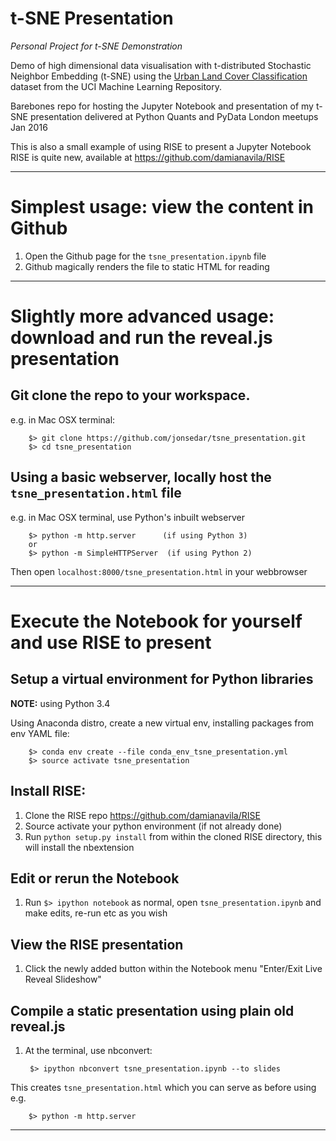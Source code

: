# t-SNE Presentation

_Personal Project for t-SNE Demonstration_

Demo of high dimensional data visualisation with t-distributed Stochastic Neighbor Embedding (t-SNE) using the [Urban Land Cover Classification](https://archive.ics.uci.edu/ml/datasets/Urban+Land+Cover) dataset from the UCI Machine Learning Repository.

Barebones repo for hosting the Jupyter Notebook and presentation of my t-SNE presentation delivered at Python Quants and PyData London meetups Jan 2016

This is also a small example of using RISE to present a Jupyter Notebook RISE is quite new, available at https://github.com/damianavila/RISE


---


# Simplest usage: view the content in Github

1. Open the Github page for the `tsne_presentation.ipynb` file
2. Github magically renders the file to static HTML for reading


---


# Slightly more advanced usage: download and run the reveal.js presentation

## Git clone the repo to your workspace.

e.g. in Mac OSX terminal:

        $> git clone https://github.com/jonsedar/tsne_presentation.git
        $> cd tsne_presentation


## Using a basic webserver, locally host the `tsne_presentation.html` file

e.g. in Mac OSX terminal, use Python's inbuilt webserver

        $> python -m http.server      (if using Python 3)
        or
        $> python -m SimpleHTTPServer  (if using Python 2)

Then open `localhost:8000/tsne_presentation.html` in your webbrowser


---


# Execute the Notebook for yourself and use RISE to present

## Setup a virtual environment for Python libraries

**NOTE:** using Python 3.4

Using Anaconda distro, create a new virtual env, installing packages from
env YAML file:

        $> conda env create --file conda_env_tsne_presentation.yml
        $> source activate tsne_presentation



## Install RISE:

1. Clone the RISE repo https://github.com/damianavila/RISE
2. Source activate your python environment (if not already done)
3. Run `python setup.py install` from within the cloned RISE directory, this will install the nbextension


## Edit or rerun the Notebook

1. Run `$> ipython notebook` as normal, open `tsne_presentation.ipynb` and
make edits, re-run etc as you wish

## View the RISE presentation
1. Click the newly added button within the Notebook menu "Enter/Exit Live Reveal Slideshow"


## Compile a static presentation using plain old reveal.js

1. At the terminal, use nbconvert:

        $> ipython nbconvert tsne_presentation.ipynb --to slides

This creates `tsne_presentation.html` which you can serve as before using e.g.

        $> python -m http.server


---
